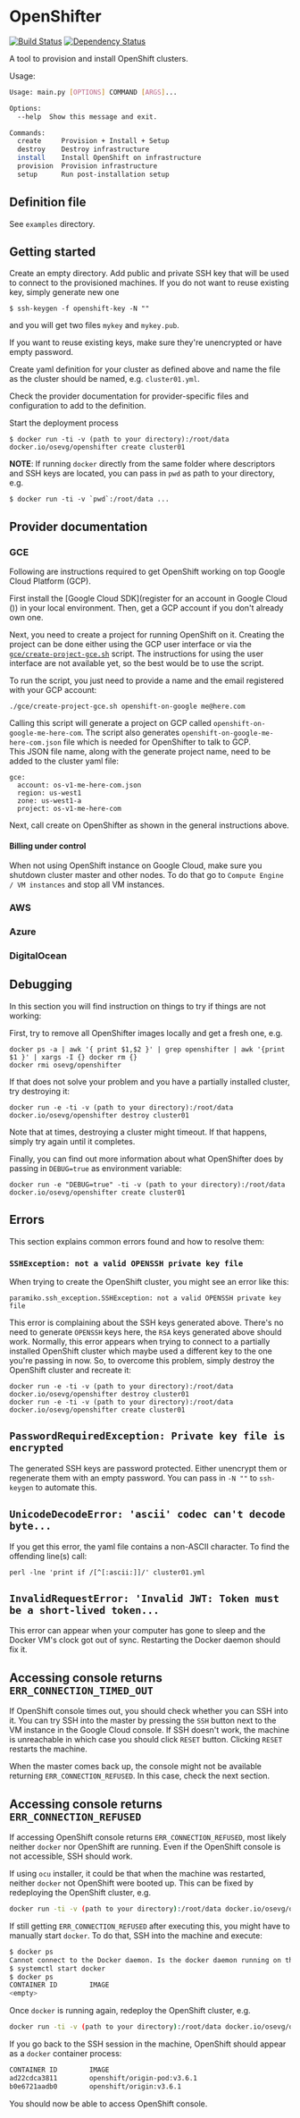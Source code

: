 # OpenShifter

[![Build Status](https://travis-ci.org/openshift-evangelists/openshifter.svg?branch=master)](https://travis-ci.org/openshift-evangelists/openshifter)
[![Dependency Status](https://gemnasium.com/badges/github.com/openshift-evangelists/openshifter.svg)](https://gemnasium.com/github.com/openshift-evangelists/openshifter)

A tool to provision and install OpenShift clusters.

Usage:

```bash
Usage: main.py [OPTIONS] COMMAND [ARGS]...

Options:
  --help  Show this message and exit.

Commands:
  create     Provision + Install + Setup
  destroy    Destroy infrastructure
  install    Install OpenShift on infrastructure
  provision  Provision infrastructure
  setup      Run post-installation setup
```

## Definition file

See `examples` directory.

## Getting started

Create an empty directory. Add public and private SSH key that will be used to connect to the provisioned machines. If
you do not want to reuse existing key, simply generate new one

```
$ ssh-keygen -f openshift-key -N ""
```

and you will get two files `mykey` and `mykey.pub`.

If you want to reuse existing keys, make sure they're unencrypted or have empty password.

Create yaml definition for your cluster as defined above and name the file as the cluster should be named, e.g.
`cluster01.yml`.

Check the provider documentation for provider-specific files and configuration to add to the definition.

Start the deployment process

```
$ docker run -ti -v (path to your directory):/root/data docker.io/osevg/openshifter create cluster01
```

__NOTE__: If running `docker` directly from the same folder where descriptors and SSH keys are located, you can pass in ``pwd`` as path to your directory, e.g.

    $ docker run -ti -v `pwd`:/root/data ...


## Provider documentation

### GCE

Following are instructions required to get OpenShift working on top Google Cloud Platform (GCP).

First install the [Google Cloud SDK](register for an account in Google Cloud ()) in your local environment. 
Then, get a GCP account if you don't already own one.

Next, you need to create a project for running OpenShift on it. 
Creating the project can be done either using the GCP user interface or via the [`gce/create-project-gce.sh`](gce/create-project-gce.sh) script.
The instructions for using the user interface are not available yet, so the best would be to use the script.

To run the script, you just need to provide a name and the email registered with your GCP account:

    ./gce/create-project-gce.sh openshift-on-google me@here.com

Calling this script will generate a project on GCP called `openshift-on-google-me-here-com`.
The script also generates `openshift-on-google-me-here-com.json` file which is needed for OpenShifter to talk to GCP.  
This JSON file name, along with the generate project name, need to be added to the cluster yaml file:

    gce:
      account: os-v1-me-here-com.json
      region: us-west1
      zone: us-west1-a
      project: os-v1-me-here-com

Next, call create on OpenShifter as shown in the general instructions above.

#### Billing under control

When not using OpenShift instance on Google Cloud, make sure you shutdown cluster master and other nodes.
To do that go to `Compute Engine / VM instances` and stop all VM instances.


### AWS

### Azure

### DigitalOcean

## Debugging

In this section you will find instruction on things to try if things are not working:

First, try to remove all OpenShifter images locally and get a fresh one, e.g.

    docker ps -a | awk '{ print $1,$2 }' | grep openshifter | awk '{print $1 }' | xargs -I {} docker rm {}
    docker rmi osevg/openshifter

If that does not solve your problem and you have a partially installed cluster, try destroying it:

    docker run -e -ti -v (path to your directory):/root/data docker.io/osevg/openshifter destroy cluster01

Note that at times, destroying a cluster might timeout. If that happens, simply try again until it completes. 

Finally, you can find out more information about what OpenShifter does by passing in `DEBUG=true` as environment variable:

    docker run -e "DEBUG=true" -ti -v (path to your directory):/root/data docker.io/osevg/openshifter create cluster01


## Errors

This section explains common errors found and how to resolve them: 

### `SSHException: not a valid OPENSSH private key file` 

When trying to create the OpenShift cluster, you might see an error like this:

    paramiko.ssh_exception.SSHException: not a valid OPENSSH private key file

This error is complaining about the SSH keys generated above.
There's no need to generate `OPENSSH` keys here, the `RSA` keys generated above should work.
Normally, this error appears when trying to connect to a partially installed OpenShift cluster which maybe used a different key to the one you're passing in now.
So, to overcome this problem, simply destroy the OpenShift cluster and recreate it:

    docker run -e -ti -v (path to your directory):/root/data docker.io/osevg/openshifter destroy cluster01
    docker run -e -ti -v (path to your directory):/root/data docker.io/osevg/openshifter create cluster01     

## `PasswordRequiredException: Private key file is encrypted`

The generated SSH keys are password protected.
Either unencrypt them or regenerate them with an empty password. 
You can pass in `-N ""` to `ssh-keygen` to automate this.

## `UnicodeDecodeError: 'ascii' codec can't decode byte...`

If you get this error, the yaml file contains a non-ASCII character.
To find the offending line(s) call:

    perl -lne 'print if /[^[:ascii:]]/' cluster01.yml

## `InvalidRequestError: 'Invalid JWT: Token must be a short-lived token...`

This error can appear when your computer has gone to sleep and the Docker VM's clock got out of sync.
Restarting the Docker daemon should fix it.

## Accessing console returns `ERR_CONNECTION_TIMED_OUT` 

If OpenShift console times out, you should check whether you can SSH into it.
You can try SSH into the master by pressing the `SSH` button next to the VM instance in the Google Cloud console.
If SSH doesn't work, the machine is unreachable in which case you should click `RESET` button.
Clicking `RESET` restarts the machine.

When the master comes back up, the console might not be available returning `ERR_CONNECTION_REFUSED`.
In this case, check the next section.

## Accessing console returns `ERR_CONNECTION_REFUSED`

If accessing OpenShift console returns `ERR_CONNECTION_REFUSED`, most likely neither `docker` nor OpenShift are running.
Even if the OpenShift console is not accessible, SSH should work.

If using `ocu` installer, it could be that when the machine was restarted, neither `docker` not OpenShift were booted up.
This can be fixed by redeploying the OpenShift cluster, e.g.

```bash
docker run -ti -v (path to your directory):/root/data docker.io/osevg/openshifter create cluster01
```

If still getting `ERR_CONNECTION_REFUSED` after executing this, you might have to manually start `docker`.
To do that, SSH into the machine and execute:

```bash
$ docker ps
Cannot connect to the Docker daemon. Is the docker daemon running on this host?
$ systemctl start docker
$ docker ps
CONTAINER ID        IMAGE                         
<empty>
```

Once `docker` is running again, redeploy the OpenShift cluster, e.g.

```bash
docker run -ti -v (path to your directory):/root/data docker.io/osevg/openshifter create cluster01
```
 
If you go back to the SSH session in the machine, OpenShift should appear as a `docker` container process:

```bash
CONTAINER ID        IMAGE                         
ad22cdca3811        openshift/origin-pod:v3.6.1   
b0e6721aadb0        openshift/origin:v3.6.1       
```

You should now be able to access OpenShift console.
